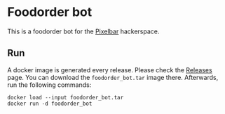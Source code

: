 # Foodorder bot

This is a foodorder bot for the [Pixelbar](https://www.pixelbar.nl) hackerspace.

## Run

A docker image is generated every release. Please check the [Releases](https://github.com/pixelbar/foodorder_bot/releases) page. You can download the `foodorder_bot.tar` image there. Afterwards, run the following commands:

```
docker load --input foodorder_bot.tar
docker run -d foodorder_bot
```
